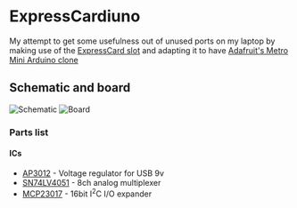 # ExpressCardiuno
My attempt to get some usefulness out of unused ports on my laptop by making use of the [ExpressCard slot](http://www.usb.org/developers/expresscard/EC_specifications/ExpressCard_2_0_FINAL.pdf) and adapting it to have [Adafruit's Metro Mini Arduino clone](https://www.adafruit.com/products/2590)

## Schematic and board

![Schematic](https://raw.githubusercontent.com/HokieGeek/ExpressCarduino/master/ExpressCarduino.png)
![Board](https://raw.githubusercontent.com/HokieGeek/ExpressCarduino/master/ExpressCarduino.brd.png)

### Parts list

#### ICs
* [AP3012](http://www.mouser.com/ds/2/115/AP3012-271556.pdf) - Voltage regulator for USB 9v
* [SN74LV4051]() - 8ch analog multiplexer
* [MCP23017]() - 16bit I<sup>2</sup>C I/O expander
